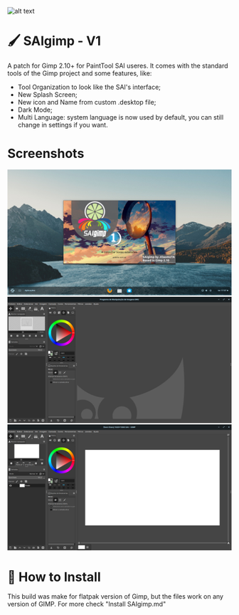 ![alt text](https://github.com/JOaomoTAa17319/SAIgimp/blob/main/Images/saigimp.png?raw=true)
# 🖌 SAIgimp - V1
A patch for Gimp 2.10+ for PaintTool SAI useres. It comes with the standard tools of the Gimp project and some features, like:
- Tool Organization to look like the SAI's interface;
- New Splash Screen;
- New icon and Name from custom .desktop file;
- Dark Mode;
- Multi Language: system language is now used by default, you can still change in settings if you want.
# Screenshots
![alt text](https://github.com/JOaomoTAa17319/SAIgimp/blob/main/Images/2.png?raw=true)
![alt text](https://github.com/JOaomoTAa17319/SAIgimp/blob/main/Images/3.png?raw=true?raw=true)
![alt text](https://github.com/JOaomoTAa17319/SAIgimp/blob/main/Images/4.png?raw=true?raw=true)
# 💾 How to Install
This build was make for flatpak version of Gimp, but the files work on any version of GIMP. For more check "Install SAIgimp.md"
